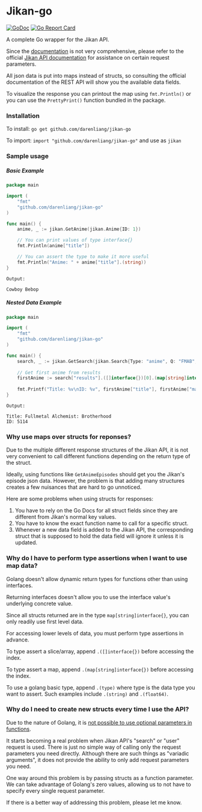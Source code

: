 # Jikan-go

[![GoDoc](https://godoc.org/github.com/darenliang/jikan-go?status.svg)](https://godoc.org/github.com/darenliang/jikan-go)
[![Go Report Card](https://goreportcard.com/badge/github.com/darenliang/jikan-go)](https://goreportcard.com/report/github.com/darenliang/jikan-go)

A complete Go wrapper for the Jikan API.

Since the [documentation](https://godoc.org/github.com/darenliang/jikan-go) is not very comprehensive, please refer to the official [Jikan API documentation](https://jikan.docs.apiary.io) for assistance on certain request parameters.

All json data is put into maps instead of structs, so consulting the official documentation of the REST API will show you the available data fields.

To visualize the response you can printout the map using `fmt.Println()` or you can use the `PrettyPrint()` function bundled in the package.

### Installation

To install: `go get github.com/darenliang/jikan-go`

To import: `import "github.com/darenliang/jikan-go"` and use as `jikan`

### Sample usage

##### Basic Example
```go
package main

import (
	"fmt"
	"github.com/darenliang/jikan-go"
)

func main() {
	anime, _ := jikan.GetAnime(jikan.Anime{ID: 1})

	// You can print values of type interface{}
	fmt.Println(anime["title"])

	// You can assert the type to make it more useful
	fmt.Println("Anime: " + anime["title"].(string))
}
```
```
Output:

Cowboy Bebop
```
##### Nested Data Example
```go
package main

import (
	"fmt"
	"github.com/darenliang/jikan-go"
)

func main() {
	search, _ := jikan.GetSearch(jikan.Search{Type: "anime", Q: "FMAB", OrderBy: "score"})
	
	// Get first anime from results
	firstAnime := search["results"].([]interface{})[0].(map[string]interface{})
	
	fmt.Printf("Title: %v\nID: %v", firstAnime["title"], firstAnime["mal_id"])
}
```
```
Output:

Title: Fullmetal Alchemist: Brotherhood
ID: 5114
```
### Why use maps over structs for reponses?
Due to the multiple different response structures of the Jikan API, it is not very convenient to call different functions depending on the return type of the struct.

Ideally, using functions like `GetAnimeEpisodes` should get you the Jikan's episode json data. However, the problem is that adding many structures creates a few nuisances that are hard to go unnoticed.

Here are some problems when using structs for responses:

1. You have to rely on the Go Docs for all struct fields since they are different from Jikan's normal key values.
2. You have to know the exact function name to call for a specific struct.
3. Whenever a new data field is added to the Jikan API, the corresponding struct that is supposed to hold the data field will ignore it unless it is updated.

### Why do I have to perform type assertions when I want to use map data?
Golang doesn't allow dynamic return types for functions other than using interfaces.

Returning interfaces doesn't allow you to use the interface value's underlying concrete value.

Since all structs returned are in the type `map[string]interface{}`, you can only readily use first level data.

For accessing lower levels of data, you must perform type assertions in advance.

To type assert a slice/array, append `.([]interface{})` before accessing the index.

To type assert a map, append `.(map[string]interface{})` before accessing the index.

To use a golang basic type, append `.(type)` where type is the data type you want to assert. Such examples include `.(string)` and `.(float64)`.

### Why do I need to create new structs every time I use the API?
Due to the nature of Golang, it is [not possible to use optional parameters in functions](https://golang.org/doc/faq#overloading).

It starts becoming a real problem when Jikan API's "search" or "user" request is used. There is just no simple way of calling only the request parameters you need directly. Although there are such things as "variadic arguments", it does not provide the ability to only add request parameters you need.

One way around this problem is by passing structs as a function parameter. We can take advantage of Golang's zero values, allowing us to not have to specify every single request parameter.

If there is a better way of addressing this problem, please let me know.
